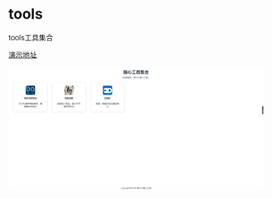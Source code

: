 # tools
tools工具集合

<a target='_blank' href='http://www.sxitw.cn'>演示地址</a>


<img src='https://raw.githubusercontent.com/itliuwk/tools/master/src/assets/home.png' />
